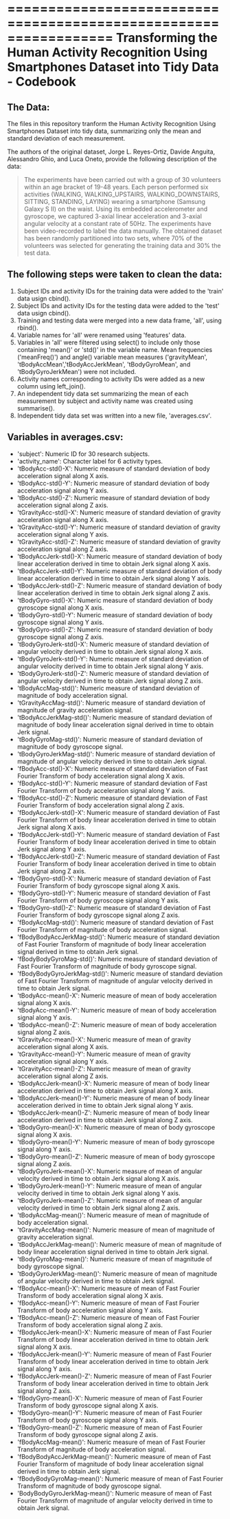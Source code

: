 =================================================================
Transforming the Human Activity Recognition Using Smartphones Dataset into Tidy Data - Codebook
=================================================================

The Data:
-----------------------------------------------------------------

The files in this repository tranform the Human Activity Recognition Using Smartphones Dataset into tidy data, summarizing only the mean and standard deviation of each measurement.

The authors of the original dataset, Jorge L. Reyes-Ortiz, Davide Anguita, Alessandro Ghio, and Luca Oneto, provide the following description of the data:

> The experiments have been carried out with a group of 30 volunteers within an age bracket of 19-48 years. Each person performed six activities (WALKING, WALKING_UPSTAIRS, WALKING_DOWNSTAIRS, SITTING, STANDING, LAYING) wearing a smartphone (Samsung Galaxy S II) on the waist. Using its embedded accelerometer and gyroscope, we captured 3-axial linear acceleration and 3-axial angular velocity at a constant rate of 50Hz. The experiments have been video-recorded to label the data manually. The obtained dataset has been randomly partitioned into two sets, where 70% of the volunteers was selected for generating the training data and 30% the test data. 

The following steps were taken to clean the data:
-----------------------------------------------------------------

1. Subject IDs and activity IDs for the training data were added to the 'train' data usign cbind().
2. Subject IDs and activity IDs for the testing data were added to the 'test' data usign cbind().
3. Training and testing data were merged into a new data frame, 'all', using rbind().
4. Variable names for 'all' were renamed using 'features' data.
5. Variables in 'all' were filtered using select() to include only those containing 'mean()' or 'std()' in the variable name. Mean frequencies ('meanFreq()') and angle() variable mean measures ('gravityMean', 'tBodyAccMean','tBodyAccJerkMean', 'tBodyGyroMean', and 'tBodyGyroJerkMean') were not included.
6. Activity names corresponding to activity IDs were added as a new column using left_join().
7. An independent tidy data set summarizing the mean of each measurement by subject and activity name was created using summarise().
8. Independent tidy data set was written into a new file, 'averages.csv'.

Variables in averages.csv:
-----------------------------------------------------------------

- 'subject': Numeric ID for 30 research subjects.
- 'activity_name': Character label for 6 activity types.
- 'tBodyAcc-std()-X': Numeric measure of standard deviation of body acceleration signal along X axis.
- 'tBodyAcc-std()-Y': Numeric measure of standard deviation of body acceleration signal along Y axis.
- 'tBodyAcc-std()-Z': Numeric measure of standard deviation of body acceleration signal along Z axis.
- 'tGravityAcc-std()-X': Numeric measure of standard deviation of gravity acceleration signal along X axis.
- 'tGravityAcc-std()-Y': Numeric measure of standard deviation of gravity acceleration signal along Y axis.
- 'tGravityAcc-std()-Z': Numeric measure of standard deviation of gravity acceleration signal along Z axis.
- 'tBodyAccJerk-std()-X': Numeric measure of standard deviation of body linear acceleration derived in time to obtain Jerk signal along X axis.
- 'tBodyAccJerk-std()-Y': Numeric measure of standard deviation of body linear acceleration derived in time to obtain Jerk signal along Y axis.
- 'tBodyAccJerk-std()-Z': Numeric measure of standard deviation of body linear acceleration derived in time to obtain Jerk signal along Z axis.
- 'tBodyGyro-std()-X': Numeric measure of standard deviation of body gyroscope signal along X axis.
- 'tBodyGyro-std()-Y': Numeric measure of standard deviation of body gyroscope signal along Y axis.
- 'tBodyGyro-std()-Z': Numeric measure of standard deviation of body gyroscope signal along Z axis.
- 'tBodyGyroJerk-std()-X': Numeric measure of standard deviation of angular velocity derived in time to obtain Jerk signal along X axis.
- 'tBodyGyroJerk-std()-Y': Numeric measure of standard deviation of angular velocity derived in time to obtain Jerk signal along Y axis.
- 'tBodyGyroJerk-std()-Z': Numeric measure of standard deviation of angular velocity derived in time to obtain Jerk signal along Z axis.
- 'tBodyAccMag-std()': Numeric measure of standard deviation of magnitude of body acceleration signal.
- 'tGravityAccMag-std()': Numeric measure of standard deviation of magnitude of gravity acceleration signal.
- 'tBodyAccJerkMag-std()': Numeric measure of standard deviation of magnitude of body linear acceleration signal derived in time to obtain Jerk signal.
- 'tBodyGyroMag-std()': Numeric measure of standard deviation of magnitude of body gyroscope signal.
- 'tBodyGyroJerkMag-std()': Numeric measure of standard deviation of magnitude of angular velocity derived in time to obtain Jerk signal.
- 'fBodyAcc-std()-X': Numeric measure of standard deviation of Fast Fourier Transform of body acceleration signal along X axis.
- 'fBodyAcc-std()-Y': Numeric measure of standard deviation of Fast Fourier Transform of body acceleration signal along Y axis.
- 'fBodyAcc-std()-Z': Numeric measure of standard deviation of Fast Fourier Transform of body acceleration signal along Z axis.
- 'fBodyAccJerk-std()-X': Numeric measure of standard deviation of Fast Fourier Transform of body linear acceleration derived in time to obtain Jerk signal along X axis.
- 'fBodyAccJerk-std()-Y': Numeric measure of standard deviation of Fast Fourier Transform of body linear acceleration derived in time to obtain Jerk signal along Y axis.
- 'fBodyAccJerk-std()-Z': Numeric measure of standard deviation of Fast Fourier Transform of body linear acceleration derived in time to obtain Jerk signal along Z axis.
- 'fBodyGyro-std()-X': Numeric measure of standard deviation of Fast Fourier Transform of body gyroscope signal along X axis.
- 'fBodyGyro-std()-Y': Numeric measure of standard deviation of Fast Fourier Transform of body gyroscope signal along Y axis.
- 'fBodyGyro-std()-Z': Numeric measure of standard deviation of Fast Fourier Transform of body gyroscope signal along Z axis.
- 'fBodyAccMag-std()': Numeric measure of standard deviation of Fast Fourier Transform of magnitude of body acceleration signal.
- 'fBodyBodyAccJerkMag-std()': Numeric measure of standard deviation of Fast Fourier Transform of magnitude of body linear acceleration signal derived in time to obtain Jerk signal.
- 'fBodyBodyGyroMag-std()': Numeric measure of standard deviation of Fast Fourier Transform of magnitude of body gyroscope signal.
- 'fBodyBodyGyroJerkMag-std()': Numeric measure of standard deviation of Fast Fourier Transform of magnitude of angular velocity derived in time to obtain Jerk signal.
- 'tBodyAcc-mean()-X': Numeric measure of mean of body acceleration signal along X axis.
- 'tBodyAcc-mean()-Y': Numeric measure of mean of body acceleration signal along Y axis.
- 'tBodyAcc-mean()-Z': Numeric measure of mean of body acceleration signal along Z axis.
- 'tGravityAcc-mean()-X': Numeric measure of mean of gravity acceleration signal along X axis.
- 'tGravityAcc-mean()-Y': Numeric measure of mean of gravity acceleration signal along Y axis.
- 'tGravityAcc-mean()-Z': Numeric measure of mean of gravity acceleration signal along Z axis.
- 'tBodyAccJerk-mean()-X': Numeric measure of mean of body linear acceleration derived in time to obtain Jerk signal along X axis.
- 'tBodyAccJerk-mean()-Y': Numeric measure of mean of body linear acceleration derived in time to obtain Jerk signal along Y axis.
- 'tBodyAccJerk-mean()-Z': Numeric measure of mean of body linear acceleration derived in time to obtain Jerk signal along Z axis.
- 'tBodyGyro-mean()-X': Numeric measure of mean of body gyroscope signal along X axis.
- 'tBodyGyro-mean()-Y': Numeric measure of mean of body gyroscope signal along Y axis.
- 'tBodyGyro-mean()-Z': Numeric measure of mean of body gyroscope signal along Z axis.
- 'tBodyGyroJerk-mean()-X': Numeric measure of mean of angular velocity derived in time to obtain Jerk signal along X axis.
- 'tBodyGyroJerk-mean()-Y': Numeric measure of mean of angular velocity derived in time to obtain Jerk signal along Y axis.
- 'tBodyGyroJerk-mean()-Z': Numeric measure of mean of angular velocity derived in time to obtain Jerk signal along Z axis.
- 'tBodyAccMag-mean()': Numeric measure of mean of magnitude of body acceleration signal. 
- 'tGravityAccMag-mean()': Numeric measure of mean of magnitude of gravity acceleration signal.
- 'tBodyAccJerkMag-mean()': Numeric measure of mean of magnitude of body linear acceleration signal derived in time to obtain Jerk signal.
- 'tBodyGyroMag-mean()': Numeric measure of mean of magnitude of body gyroscope signal.
- 'tBodyGyroJerkMag-mean()': Numeric measure of mean of magnitude of angular velocity derived in time to obtain Jerk signal.
- 'fBodyAcc-mean()-X': Numeric measure of mean of Fast Fourier Transform of body acceleration signal along X axis.
- 'fBodyAcc-mean()-Y': Numeric measure of mean of Fast Fourier Transform of body acceleration signal along Y axis.
- 'fBodyAcc-mean()-Z': Numeric measure of mean of Fast Fourier Transform of body acceleration signal along Z axis.
- 'fBodyAccJerk-mean()-X': Numeric measure of mean of Fast Fourier Transform of body linear acceleration derived in time to obtain Jerk signal along X axis.
- 'fBodyAccJerk-mean()-Y': Numeric measure of mean of Fast Fourier Transform of body linear acceleration derived in time to obtain Jerk signal along Y axis.
- 'fBodyAccJerk-mean()-Z': Numeric measure of mean of Fast Fourier Transform of body linear acceleration derived in time to obtain Jerk signal along Z axis.
- 'fBodyGyro-mean()-X': Numeric measure of mean of Fast Fourier Transform of body gyroscope signal along X axis.
- 'fBodyGyro-mean()-Y': Numeric measure of mean of Fast Fourier Transform of body gyroscope signal along Y axis.
- 'fBodyGyro-mean()-Z': Numeric measure of mean of Fast Fourier Transform of body gyroscope signal along Z axis.
- 'fBodyAccMag-mean()': Numeric measure of mean of Fast Fourier Transform of magnitude of body acceleration signal.
- 'fBodyBodyAccJerkMag-mean()': Numeric measure of mean of Fast Fourier Transform of magnitude of body linear acceleration signal derived in time to obtain Jerk signal.
- 'fBodyBodyGyroMag-mean()': Numeric measure of mean of Fast Fourier Transform of magnitude of body gyroscope signal.
- 'BodyBodyGyroJerkMag-mean()': Numeric measure of mean of Fast Fourier Transform of magnitude of angular velocity derived in time to obtain Jerk signal.
